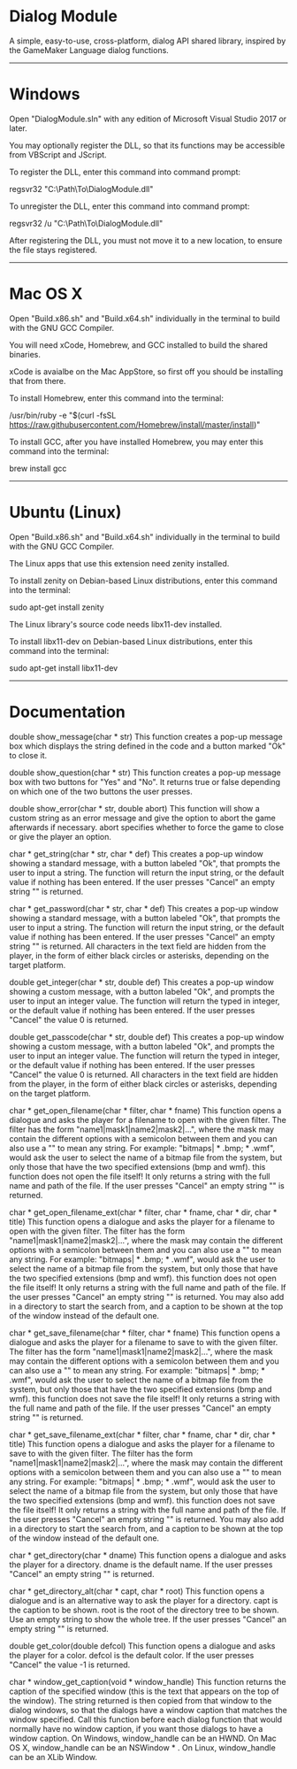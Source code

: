 # Dialog Module
A simple, easy-to-use, cross-platform, dialog API shared library, inspired by the GameMaker Language dialog functions.

----------------------------------------------------------------------------------------------------------------------------

# Windows


Open "DialogModule.sln" with any edition of Microsoft Visual Studio 2017 or later.

You may optionally register the DLL, so that its functions may be accessible from VBScript and JScript.

To register the DLL, enter this command into command prompt:

regsvr32 "C:\Path\To\DialogModule.dll"

To unregister the DLL, enter this command into command prompt:

regsvr32 /u "C:\Path\To\DialogModule.dll"

After registering the DLL, you must not move it to a new location, to ensure the file stays registered.

----------------------------------------------------------------------------------------------------------------------------

# Mac OS X


Open "Build.x86.sh" and "Build.x64.sh" individually in the terminal to build with the GNU GCC Compiler.

You will need xCode, Homebrew, and GCC installed to build the shared binaries.

xCode is avaialbe on the Mac AppStore, so first off you should be installing that from there.

To install Homebrew, enter this command into the terminal:

/usr/bin/ruby -e "$(curl -fsSL https://raw.githubusercontent.com/Homebrew/install/master/install)"

To install GCC, after you have installed Homebrew, you may enter this command into the terminal:

brew install gcc

----------------------------------------------------------------------------------------------------------------------------

# Ubuntu (Linux)


Open "Build.x86.sh" and "Build.x64.sh" individually in the terminal to build with the GNU GCC Compiler.

The Linux apps that use this extension need zenity installed.

To install zenity on Debian-based Linux distributions, enter this command into the terminal:

sudo apt-get install zenity

The Linux library's source code needs libx11-dev installed.

To install libx11-dev on Debian-based Linux distributions, enter this command into the terminal:

sudo apt-get install libx11-dev

----------------------------------------------------------------------------------------------------------------------------

# Documentation


double show_message(char * str) This function creates a pop-up message box which displays the string defined in the code and a button marked "Ok" to close it.

double show_question(char * str) This function creates a pop-up message box with two buttons for "Yes" and "No". It returns true or false depending on which one of the two buttons the user presses.

double show_error(char * str, double abort) This function will show a custom string as an error message and give the option to abort the game afterwards if necessary. abort specifies whether to force the game to close or give the player an option.

char * get_string(char * str, char * def) This creates a pop-up window showing a standard message, with a button labeled "Ok", that prompts the user to input a string. The function will return the input string, or the default value if nothing has been entered. If the user presses "Cancel" an empty string "" is returned.

char * get_password(char * str, char * def) This creates a pop-up window showing a standard message, with a button labeled "Ok", that prompts the user to input a string. The function will return the input string, or the default value if nothing has been entered. If the user presses "Cancel" an empty string "" is returned. All characters in the text field are hidden from the player, in the form of either black circles or asterisks, depending on the target platform.

double get_integer(char * str, double def) This creates a pop-up window showing a custom message, with a button labeled "Ok", and prompts the user to input an integer value. The function will return the typed in integer, or the default value if nothing has been entered. If the user presses "Cancel" the value 0 is returned.

double get_passcode(char * str, double def) This creates a pop-up window showing a custom message, with a button labeled "Ok", and prompts the user to input an integer value. The function will return the typed in integer, or the default value if nothing has been entered. If the user presses "Cancel" the value 0 is returned. All characters in the text field are hidden from the player, in the form of either black circles or asterisks, depending on the target platform.

char * get_open_filename(char * filter, char * fname) This function opens a dialogue and asks the player for a filename to open with the given filter. The filter has the form "name1|mask1|name2|mask2|...", where the mask may contain the different options with a semicolon between them and you can also use a "" to mean any string. For example: "bitmaps| * .bmp; * .wmf", would ask the user to select the name of a bitmap file from the system, but only those that have the two specified extensions (bmp and wmf). this function does not open the file itself! It only returns a string with the full name and path of the file. If the user presses "Cancel" an empty string "" is returned.

char * get_open_filename_ext(char * filter, char * fname, char * dir, char * title) This function opens a dialogue and asks the player for a filename to open with the given filter. The filter has the form "name1|mask1|name2|mask2|...", where the mask may contain the different options with a semicolon between them and you can also use a "" to mean any string. For example: "bitmaps| * .bmp; * .wmf", would ask the user to select the name of a bitmap file from the system, but only those that have the two specified extensions (bmp and wmf). this function does not open the file itself! It only returns a string with the full name and path of the file. If the user presses "Cancel" an empty string "" is returned. You may also add in a directory to start the search from, and a caption to be shown at the top of the window instead of the default one.

char * get_save_filename(char * filter, char * fname) This function opens a dialogue and asks the player for a filename to save to with the given filter. The filter has the form "name1|mask1|name2|mask2|...", where the mask may contain the different options with a semicolon between them and you can also use a "" to mean any string. For example: "bitmaps| * .bmp; * .wmf", would ask the user to select the name of a bitmap file from the system, but only those that have the two specified extensions (bmp and wmf). this function does not save the file itself! It only returns a string with the full name and path of the file. If the user presses "Cancel" an empty string "" is returned.

char * get_save_filename_ext(char * filter, char * fname, char * dir, char * title) This function opens a dialogue and asks the player for a filename to save to with the given filter. The filter has the form "name1|mask1|name2|mask2|...", where the mask may contain the different options with a semicolon between them and you can also use a "" to mean any string. For example: "bitmaps| * .bmp; * .wmf", would ask the user to select the name of a bitmap file from the system, but only those that have the two specified extensions (bmp and wmf). this function does not save the file itself! It only returns a string with the full name and path of the file. If the user presses "Cancel" an empty string "" is returned. You may also add in a directory to start the search from, and a caption to be shown at the top of the window instead of the default one.

char * get_directory(char * dname) This function opens a dialogue and asks the player for a directory. dname is the default name. If the user presses "Cancel" an empty string "" is returned.

char * get_directory_alt(char * capt, char * root) This function opens a dialogue and is an alternative way to ask the player for a directory. capt is the caption to be shown. root is the root of the directory tree to be shown. Use an empty string to show the whole tree. If the user presses "Cancel" an empty string "" is returned.

double get_color(double defcol) This function opens a dialogue and asks the player for a color. defcol is the default color. If the user presses "Cancel" the value -1 is returned.

char * window_get_caption(void * window_handle) This function returns the caption of the specified window (this is the text that appears on the top of the window). The string returned is then copied from that window to the dialog windows, so that the dialogs have a window caption that matches the window specified. Call this function before each dialog function that would normally have no window caption, if you want those dialogs to have a window caption. On Windows, window_handle can be an HWND. On Mac OS X, window_handle can be an NSWindow * . On Linux, window_handle can be an XLib Window.
